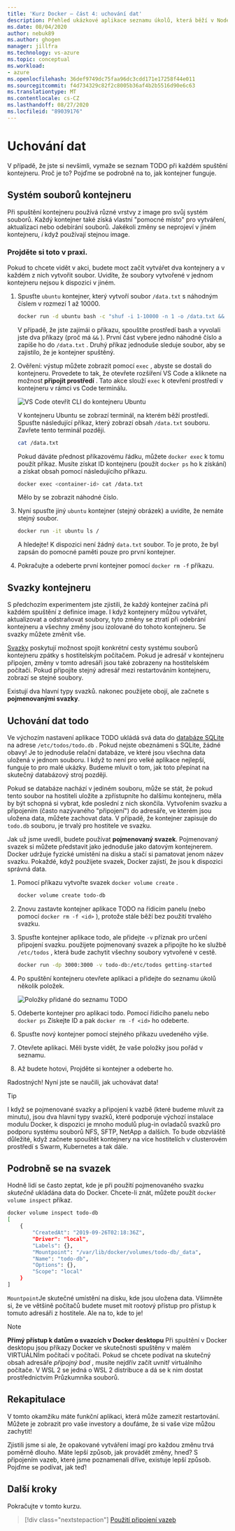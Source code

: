 ```yaml
---
title: 'Kurz Docker – část 4: uchování dat'
description: Přehled ukázkové aplikace seznamu úkolů, která běží v Node.js.
ms.date: 08/04/2020
author: nebuk89
ms.author: ghogen
manager: jillfra
ms.technology: vs-azure
ms.topic: conceptual
ms.workload:
- azure
ms.openlocfilehash: 36def9749dc75faa96dc3cdd171e17258f44e011
ms.sourcegitcommit: f4d734329c82f2c8005b36af4b2b5516d90e6c63
ms.translationtype: MT
ms.contentlocale: cs-CZ
ms.lasthandoff: 08/27/2020
ms.locfileid: "89039176"
---
```

# <a name="persist-your-data"></a>Uchování dat

V případě, že jste si nevšimli, vymaže se seznam TODO při každém spuštění kontejneru. Proč je to? Pojďme se podrobně na to, jak kontejner funguje.

## <a name="the-containers-filesystem"></a>Systém souborů kontejneru

Při spuštění kontejneru používá různé vrstvy z image pro svůj systém souborů. Každý kontejner také získá vlastní "pomocné místo" pro vytváření, aktualizaci nebo odebírání souborů. Jakékoli změny se neprojeví v jiném kontejneru, *i* když používají stejnou image.

### <a name="see-this-in-practice"></a>Projděte si toto v praxi.

Pokud to chcete vidět v akci, budete moct začít vytvářet dva kontejnery a v každém z nich vytvořit soubor. Uvidíte, že soubory vytvořené v jednom kontejneru nejsou k dispozici v jiném.

1. Spusťte `ubuntu` kontejner, který vytvoří soubor `/data.txt` s náhodným číslem v rozmezí 1 až 10000.

    ```bash
    docker run -d ubuntu bash -c "shuf -i 1-10000 -n 1 -o /data.txt && tail -f /dev/null"
    ```

    V případě, že jste zajímái o příkazu, spouštíte prostředí bash a vyvolali jste dva příkazy (proč má `&&` ). První část vybere jedno náhodné číslo a zapíše ho do `/data.txt` . Druhý příkaz jednoduše sleduje soubor, aby se zajistilo, že je kontejner spuštěný.

1. Ověření: výstup můžete zobrazit pomocí `exec` , abyste se dostali do kontejneru. Provedete to tak, že otevřete rozšíření VS Code a kliknete na možnost **připojit prostředí** . Tato akce slouží `exec` k otevření prostředí v kontejneru v rámci vs Code terminálu.

    ![VS Code otevřít CLI do kontejneru Ubuntu](media/attach_shell.png)

    V kontejneru Ubuntu se zobrazí terminál, na kterém běží prostředí. Spusťte následující příkaz, který zobrazí obsah `/data.txt` souboru. Zavřete tento terminál později.

    ```bash
    cat /data.txt
    ```

    Pokud dáváte přednost příkazovému řádku, můžete `docker exec` k tomu použít příkaz. Musíte získat ID kontejneru (použít `docker ps` ho k získání) a získat obsah pomocí následujícího příkazu.

    ```bash
    docker exec <container-id> cat /data.txt
    ```

    Mělo by se zobrazit náhodné číslo.

1. Nyní spusťte jiný `ubuntu` kontejner (stejný obrázek) a uvidíte, že nemáte stejný soubor.

    ```bash
    docker run -it ubuntu ls /
    ```

    A hledejte! K dispozici není žádný `data.txt` soubor. To je proto, že byl zapsán do pomocné paměti pouze pro první kontejner.

1. Pokračujte a odeberte první kontejner pomocí `docker rm -f` příkazu.

## <a name="container-volumes"></a>Svazky kontejneru

S předchozím experimentem jste zjistili, že každý kontejner začíná při každém spuštění z definice image. I když kontejnery můžou vytvářet, aktualizovat a odstraňovat soubory, tyto změny se ztratí při odebrání kontejneru a všechny změny jsou izolované do tohoto kontejneru. Se svazky můžete změnit vše.

[Svazky](https://docs.docker.com/storage/volumes/) poskytují možnost spojit konkrétní cesty systému souborů kontejneru zpátky s hostitelským počítačem. Pokud je adresář v kontejneru připojen, změny v tomto adresáři jsou také zobrazeny na hostitelském počítači. Pokud připojíte stejný adresář mezi restartováním kontejneru, zobrazí se stejné soubory.

Existují dva hlavní typy svazků. nakonec použijete obojí, ale začnete s **pojmenovanými svazky**.

## <a name="persist-your-todo-data"></a>Uchování dat todo

Ve výchozím nastavení aplikace TODO ukládá svá data do [databáze SQLite](https://www.sqlite.org/index.html) na adrese `/etc/todos/todo.db` . Pokud nejste obeznámeni s SQLite, žádné obavy! Je to jednoduše relační databáze, ve které jsou všechna data uložená v jednom souboru. I když to není pro velké aplikace nejlepší, funguje to pro malé ukázky. Budeme mluvit o tom, jak toto přepínat na skutečný databázový stroj později.

Pokud se databáze nachází v jediném souboru, může se stát, že pokud tento soubor na hostiteli uložíte a zpřístupníte ho dalšímu kontejneru, měla by být schopná si vybrat, kde poslední z nich skončila. Vytvořením svazku a připojením (často nazývaného "připojení") do adresáře, ve kterém jsou uložena data, můžete zachovat data. V případě, že kontejner zapisuje do `todo.db` souboru, je trvalý pro hostitele ve svazku.

Jak už jsme uvedli, budete používat **pojmenovaný svazek**. Pojmenovaný svazek si můžete představit jako jednoduše jako datovým kontejnerem. Docker udržuje fyzické umístění na disku a stačí si pamatovat jenom název svazku. Pokaždé, když použijete svazek, Docker zajistí, že jsou k dispozici správná data.

1. Pomocí příkazu vytvořte svazek `docker volume create` .

    ```bash
    docker volume create todo-db
    ```

1. Znovu zastavte kontejner aplikace TODO na řídicím panelu (nebo pomocí `docker rm -f <id>` ), protože stále běží bez použití trvalého svazku.

1. Spusťte kontejner aplikace todo, ale přidejte `-v` příznak pro určení připojení svazku. použijete pojmenovaný svazek a připojíte ho ke službě `/etc/todos` , která bude zachytit všechny soubory vytvořené v cestě.

    ```bash
    docker run -dp 3000:3000 -v todo-db:/etc/todos getting-started
    ```

1. Po spuštění kontejneru otevřete aplikaci a přidejte do seznamu úkolů několik položek.

    ![Položky přidané do seznamu TODO](media/items-added.png)

1. Odeberte kontejner pro aplikaci todo. Pomocí řídicího panelu nebo `docker ps` Získejte ID a pak `docker rm -f <id>` ho odeberte.

1. Spusťte nový kontejner pomocí stejného příkazu uvedeného výše.

1. Otevřete aplikaci. Měli byste vidět, že vaše položky jsou pořád v seznamu.

1. Až budete hotovi, Projděte si kontejner a odeberte ho.

Radostných! Nyní jste se naučili, jak uchovávat data!

> [!TIP]
> I když se pojmenované svazky a připojení k vazbě (které budeme mluvit za minutu), jsou dva hlavní typy svazků, které podporuje výchozí instalace modulu Docker, k dispozici je mnoho modulů plug-in ovladačů svazků pro podporu systému souborů NFS, SFTP, NetApp a dalších. To bude obzvláště důležité, když začnete spouštět kontejnery na více hostitelích v clusterovém prostředí s Swarm, Kubernetes a tak dále.

## <a name="dive-into-your-volume"></a>Podrobně se na svazek

Hodně lidí se často zeptat, kde je při použití pojmenovaného svazku *skutečně* ukládána data do Docker. Chcete-li znát, můžete použít `docker volume inspect` příkaz.

```bash
docker volume inspect todo-db
[
    {
        "CreatedAt": "2019-09-26T02:18:36Z",
        "Driver": "local",
        "Labels": {},
        "Mountpoint": "/var/lib/docker/volumes/todo-db/_data",
        "Name": "todo-db",
        "Options": {},
        "Scope": "local"
    }
]
```

`Mountpoint`Je skutečné umístění na disku, kde jsou uložena data. Všimněte si, že ve většině počítačů budete muset mít rootový přístup pro přístup k tomuto adresáři z hostitele. Ale na to, kde to je!

> [!NOTE]
> **Přímý přístup k datům o svazcích v Docker desktopu** Při spuštění v Docker desktopu jsou příkazy Docker ve skutečnosti spuštěny v malém VIRTUÁLNÍm počítači v počítači. Pokud se chcete podívat na skutečný obsah adresáře *přípojný bod* , musíte nejdřív začít uvnitř virtuálního počítače. V WSL 2 se jedná o WSL 2 distribuce a dá se k nim dostat prostřednictvím Průzkumníka souborů.

## <a name="recap"></a>Rekapitulace

V tomto okamžiku máte funkční aplikaci, která může zamezit restartování. Můžete je zobrazit pro vaše investory a doufáme, že si vaše vize můžou zachytit!

Zjistili jsme si ale, že opakované vytváření imagí pro každou změnu trvá poměrně dlouho. Máte lepší způsob, jak provádět změny, hned? S připojením vazeb, které jsme poznamenali dříve, existuje lepší způsob. Pojďme se podívat, jak teď!

## <a name="next-steps"></a>Další kroky

Pokračujte v tomto kurzu.

> [!div class="nextstepaction"]
> [Použití připojení vazeb](use-bind-mounts.md)
